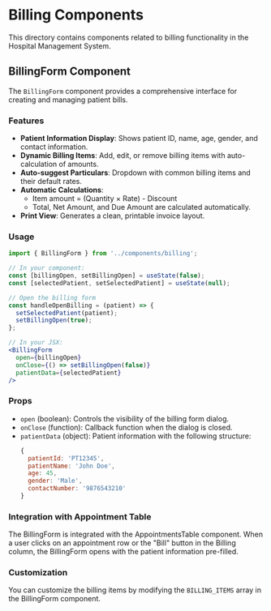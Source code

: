 # Billing Components

This directory contains components related to billing functionality in the Hospital Management System.

## BillingForm Component

The `BillingForm` component provides a comprehensive interface for creating and managing patient bills.

### Features

- **Patient Information Display**: Shows patient ID, name, age, gender, and contact information.
- **Dynamic Billing Items**: Add, edit, or remove billing items with auto-calculation of amounts.
- **Auto-suggest Particulars**: Dropdown with common billing items and their default rates.
- **Automatic Calculations**: 
  - Item amount = (Quantity × Rate) - Discount
  - Total, Net Amount, and Due Amount are calculated automatically.
- **Print View**: Generates a clean, printable invoice layout.

### Usage

```jsx
import { BillingForm } from '../components/billing';

// In your component:
const [billingOpen, setBillingOpen] = useState(false);
const [selectedPatient, setSelectedPatient] = useState(null);

// Open the billing form
const handleOpenBilling = (patient) => {
  setSelectedPatient(patient);
  setBillingOpen(true);
};

// In your JSX:
<BillingForm 
  open={billingOpen}
  onClose={() => setBillingOpen(false)}
  patientData={selectedPatient}
/>
```

### Props

- `open` (boolean): Controls the visibility of the billing form dialog.
- `onClose` (function): Callback function when the dialog is closed.
- `patientData` (object): Patient information with the following structure:
  ```js
  {
    patientId: 'PT12345',
    patientName: 'John Doe',
    age: 45,
    gender: 'Male',
    contactNumber: '9876543210'
  }
  ```

### Integration with Appointment Table

The BillingForm is integrated with the AppointmentsTable component. When a user clicks on an appointment row or the "Bill" button in the Billing column, the BillingForm opens with the patient information pre-filled.

### Customization

You can customize the billing items by modifying the `BILLING_ITEMS` array in the BillingForm component.
